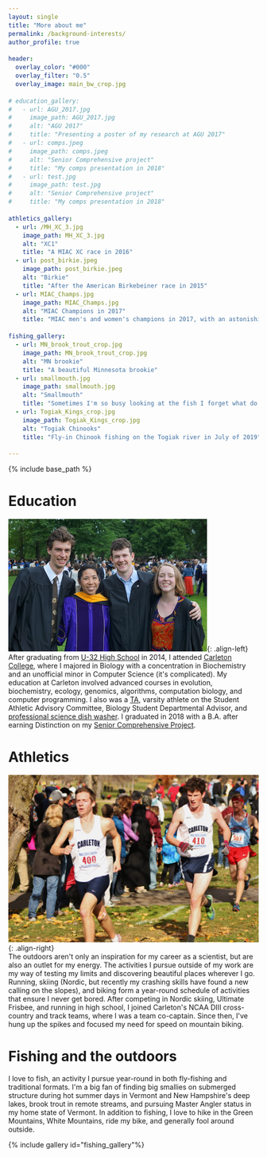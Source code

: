 ```yaml
---
layout: single
title: "More about me"
permalink: /background-interests/
author_profile: true

header:
  overlay_color: "#000"
  overlay_filter: "0.5"
  overlay_image: main_bw_crop.jpg

# education_gallery:
#   - url: AGU_2017.jpg
#     image_path: AGU_2017.jpg
#     alt: "AGU 2017"
#     title: "Presenting a poster of my research at AGU 2017"
#   - url: comps.jpeg
#     image_path: comps.jpeg
#     alt: "Senior Comprehensive project"
#     title: "My comps presentation in 2018"
#   - url: test.jpg
#     image_path: test.jpg
#     alt: "Senior Comprehensive project"
#     title: "My comps presentation in 2018"

athletics_gallery:
  - url: /MH_XC_3.jpg
    image_path: MH_XC_3.jpg
    alt: "XC1"
    title: "A MIAC XC race in 2016"
  - url: post_birkie.jpeg
    image_path: post_birkie.jpeg
    alt: "Birkie"
    title: "After the American Birkebeiner race in 2015"
  - url: MIAC_Champs.jpg
    image_path: MIAC_Champs.jpg
    alt: "MIAC Champions in 2017"
    title: "MIAC men's and women's champions in 2017, with an astonishing 47 points total"

fishing_gallery:
  - url: MN_brook_trout_crop.jpg
    image_path: MN_brook_trout_crop.jpg
    alt: "MN brookie"
    title: "A beautiful Minnesota brookie"
  - url: smallmouth.jpg
    image_path: smallmouth.jpg
    alt: "Smallmouth"
    title: "Sometimes I'm so busy looking at the fish I forget what do with my face"
  - url: Togiak_Kings_crop.jpg
    image_path: Togiak_Kings_crop.jpg
    alt: "Togiak Chinooks"
    title: "Fly-in Chinook fishing on the Togiak river in July of 2019"

---
```

{% include base_path %}

# Education
![Graduation](/images/graduation.jpg){: .align-left}
After graduating from [U-32 High School](https://www.wcsu32.org/Domain/8) in 2014, I attended [Carleton College](https://www.carleton.edu/), where I majored in Biology with a concentration in Biochemistry and an unofficial minor in Computer Science (it's complicated). My education at Carleton involved advanced courses in evolution, biochemistry, ecology, genomics, algorithms, computation biology, and computer programming. I also was a [TA](/experience/#carleton-prefect-program), varsity athlete on the Student Athletic Advisory Committee, Biology Student Departmental Advisor, and [professional science dish washer](/experience/#biology-stockroom). I graduated in 2018 with a B.A. after earning Distinction on my [Senior Comprehensive Project](/work-samples/comps/).  

<!-- {% include gallery id="education_gallery"%} -->

# Athletics
![Race](/images/MH_XC_3.jpg){: .align-right}  
The outdoors aren't only an inspiration for my career as a scientist, but are also an outlet for my energy. The activities I pursue outside of my work are my way of testing my limits and discovering beautiful places wherever I go. Running, skiing (Nordic, but recently my crashing skills have found a new calling on the slopes), and biking form a year-round schedule of activities that ensure I never get bored. After competing in Nordic skiing, Ultimate Frisbee, and running in high school, I joined Carleton's NCAA DIII cross-country and track teams, where I was a team co-captain. Since then, I've hung up the spikes and focused my need for speed on mountain biking.
  
  

# Fishing and the outdoors
I love to fish, an activity I pursue year-round in both fly-fishing and traditional formats. I'm a big fan of finding big smallies on submerged structure during hot summer days in Vermont and New Hampshire's deep lakes, brook trout in remote streams, and pursuing Master Angler status in my home state of Vermont. In addition to fishing, I love to hike in the Green Mountains, White Mountains, ride my bike, and generally fool around outside.

{% include gallery id="fishing_gallery"%}

